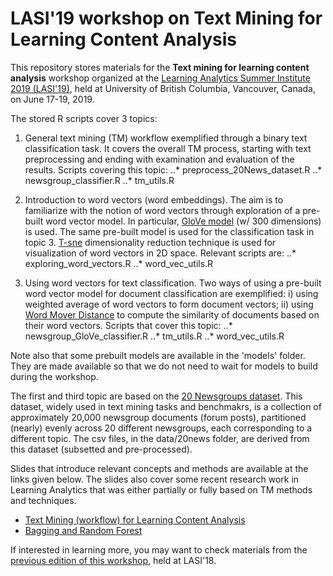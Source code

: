 # LASI'19 workshop on Text Mining for Learning Content Analysis

This repository stores materials for the **Text mining for learning content analysis** workshop organized at the [Learning Analytics Summer Institute 2019 (LASI'19)](https://solaresearch.org/events/lasi/lasi19/lasi19-workshops-tutorials/), held at University of British Columbia, Vancouver, Canada, on June 17-19, 2019.

The stored R scripts cover 3 topics: 

1. General text mining (TM) workflow exemplified through a binary text classification task. It covers the overall TM process, starting with text preprocessing and ending with examination and evaluation of the results. Scripts covering this topic:
..* preprocess_20News_dataset.R
..* newsgroup_classifier.R
..* tm_utils.R

2. Introduction to word vectors (word embeddings). The aim is to familiarize with the notion of word vectors through exploration of a pre-built word vector model. In particular, [GloVe model](https://nlp.stanford.edu/projects/glove/) (w/ 300 dimensions) is used. The same pre-built model is used for the classification task in topic 3. [T-sne](https://lvdmaaten.github.io/tsne/) dimensionality reduction technique is used for visualization of word vectors in 2D space. Relevant scripts are:
..* exploring_word_vectors.R
..* word_vec_utils.R

3. Using word vectors for text classification. Two ways of using a pre-built word vector model for document classification are exemplified: i) using weighted average of word vectors to form document vectors; ii) using [Word Mover Distance](http://proceedings.mlr.press/v37/kusnerb15.pdf) to compute the similarity of documents based on their word vectors. Scripts that cover this topic:
..* newsgroup_GloVe_classifier.R
..* tm_utils.R
..* word_vec_utils.R

Note also that some prebuilt models are available in the 'models' folder. They are made available so that we do not need to wait for models to build during the workshop.

The first and third topic are based on the [20 Newsgroups dataset](http://qwone.com/~jason/20Newsgroups/). This dataset, widely used in text mining tasks and benchmakrs, is a collection of approximately 20,000 newsgroup documents (forum posts), partitioned (nearly) evenly across 20 different newsgroups, each corresponding to a different topic. The csv files, in the data/20news folder, are derived from this dataset (subsetted and pre-processed).

Slides that introduce relevant concepts and methods are available at the links given below. The slides also cover some recent research work in Learning Analytics that was either partially or fully based on TM methods and techniques.  
* [Text Mining (workflow) for Learning Content Analysis](https://1drv.ms/p/s!AjwXFgNk6IQbhEWvmfr1R-0uYvJx)
* [Bagging and Random Forest](https://1drv.ms/b/s!AjwXFgNk6IQbgh5G-vQCyWnaXwZL)

If interested in learning more, you may want to check materials from the [previous edition of this workshop](https://github.com/jeljov/Text_Mining_at_LASI18), held at LASI'18.